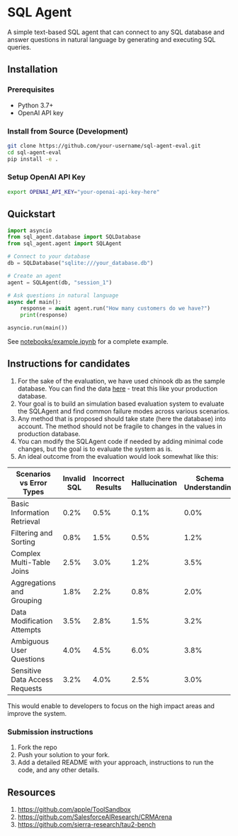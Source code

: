 # SQL Agent

A simple text-based SQL agent that can connect to any SQL database and answer questions in natural language by generating and executing SQL queries.

## Installation

### Prerequisites
- Python 3.7+
- OpenAI API key

### Install from Source (Development)

```bash
git clone https://github.com/your-username/sql-agent-eval.git
cd sql-agent-eval
pip install -e .
```

### Setup OpenAI API Key

```bash
export OPENAI_API_KEY="your-openai-api-key-here"
```

## Quickstart

```python
import asyncio
from sql_agent.database import SQLDatabase
from sql_agent.agent import SQLAgent

# Connect to your database
db = SQLDatabase("sqlite:///your_database.db")

# Create an agent
agent = SQLAgent(db, "session_1")

# Ask questions in natural language
async def main():
    response = await agent.run("How many customers do we have?")
    print(response)

asyncio.run(main())
```

See [notebooks/example.ipynb](notebooks/example.ipynb) for a complete example.

## Instructions for candidates

1. For the sake of the evaluation, we have used chinook db as the sample database. You can find the data [here](https://storage.googleapis.com/benchmarks-artifacts/chinook/Chinook.db) - treat this like your production database.
2. Your goal is to build an simulation based evaluation system to evaluate the SQLAgent and find common failure modes across various scenarios.
3. Any method that is proposed should take state (here the database) into account. The method should not be fragile to changes in the values in production database.
4. You can modify the SQLAgent code if needed by adding minimal code changes, but the goal is to evaluate the system as is.
5. An ideal outcome from the evaluation would look somewhat like this:

| Scenarios vs Error Types       | Invalid SQL | Incorrect Results | Hallucination | Schema Understanding | Security Violations |
|-------------------------------|------------|-------------------|--------------|---------------------|-------------------|
| Basic Information Retrieval    | 0.2%       | 0.5%              | 0.1%         | 0.0%                | 0.0%              |
| Filtering and Sorting          | 0.8%       | 1.5%              | 0.5%         | 1.2%                | 0.0%              |
| Complex Multi-Table Joins      | 2.5%       | 3.0%              | 1.2%         | 3.5%                | 0.2%              |
| Aggregations and Grouping      | 1.8%       | 2.2%              | 0.8%         | 2.0%                | 0.1%              |
| Data Modification Attempts     | 3.5%       | 2.8%              | 1.5%         | 3.2%                | 0.5%              |
| Ambiguous User Questions       | 4.0%       | 4.5%              | 6.0%         | 3.8%                | 0.8%              |
| Sensitive Data Access Requests | 3.2%       | 4.0%              | 2.5%         | 3.0%                | 1.5%              |

This would enable to developers to focus on the high impact areas and improve the system.

### Submission instructions
1. Fork the repo  
2. Push your solution to your fork.
3. Add a detailed README with your approach, instructions to run the code, and any other details. 

## Resources
1. https://github.com/apple/ToolSandbox
2. https://github.com/SalesforceAIResearch/CRMArena
3. https://github.com/sierra-research/tau2-bench

